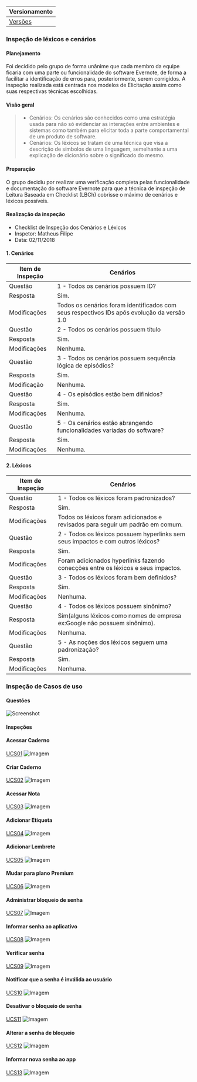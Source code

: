 |Versionamento|
|-------|
|[Versões](https://requisitos-2018-2-evernote.github.io/Evernote/Analise-versões) |


### Inspeção de léxicos e cenários

#### Planejamento
Foi decidido pelo grupo de forma unânime que cada membro da equipe ficaria com uma parte ou funcionalidade do software Evernote, de forma a facilitar a identificação de erros para, posteriormente, serem corrigidos. A inspeção realizada está centrada nos modelos de Elicitação assim como suas respectivas técnicas escolhidas.

#### Visão geral
> * Cenários: 
Os cenários são conhecidos como uma estratégia usada para não só evidenciar as interações entre ambientes e sistemas como também para elicitar toda a parte comportamental de um produto de software.
> * Cenários: 
Os léxicos se tratam de uma técnica que visa a descrição de símbolos de uma linguagem, semelhante a uma explicação de dicionário sobre o significado do mesmo.

#### Preparação
O grupo decidiu por realizar uma verificação completa pelas funcionalidade e documentação do software Evernote para que a técnica de inspeção de Leitura Baseada em Checklist (LBCh) cobrisse o máximo de cenários e léxicos possíveis.

#### Realização da inspeção
* Checklist de Inspeção dos Cenários e Léxicos
* Inspetor: Matheus Filipe
* Data: 02/11/2018

#### 1. Cenários
|Item de Inspeção|Cenários|
|----------------|--------|
|Questão|1 - Todos os cenários possuem ID?|
|Resposta|Sim.|
|Modificações|Todos os cenários foram identificados com seus respectivos IDs após evolução da versão 1.0|
|Questão|2 - Todos os cenários possuem título|
|Resposta|Sim.|
|Modificações|Nenhuma.|
|Questão|3 - Todos os cenários possuem sequência lógica de episódios?|
|Resposta|Sim.|
|Modificação|Nenhuma.|
|Questão|4 - Os episódios estão bem difinidos?|
|Resposta|Sim.|
|Modificações|Nenhuma.|
|Questão|5 - Os cenários estão abrangendo funcionalidades variadas do software?
|Resposta|Sim.|
|Modificações|Nenhuma.|

#### 2. Léxicos
|Item de Inspeção|Cenários|
|----------------|--------|
|Questão|1 - Todos os léxicos foram padronizados?|
|Resposta|Sim.|
|Modificações|Todos os léxicos foram adicionados e revisados para seguir um padrão em comum.|
|Questão|2 - Todos os léxicos possuem hyperlinks sem seus impactos e com outros léxicos?|
|Resposta|Sim.|
|Modificações|Foram adicionados hyperlinks fazendo conecções entre os léxicos e seus impactos.|
|Questão|3 - Todos os léxicos foram bem definidos?|
|Resposta|Sim.|
|Modificações|Nenhuma.|
|Questão|4 - Todos os léxicos possuem sinônimo?|
|Resposta|Sim(alguns léxicos como nomes de empresa ex:Google não possuem sinônimo).|
|Modificações|Nenhuma.|
|Questão|5 - As noções dos léxicos seguem uma padronização?|
|Resposta|Sim.|
|Modificações|Nenhuma.|

### Inspeção de Casos de uso

#### Questões

![Screenshot](images/qt.png)


#### Inspeções

#### Acessar Caderno

[UCS01](https://requisitos-2018-2-evernote.github.io/Evernote/Modelagem2/#acessar-caderno)
![Imagem](images/av-acessar-caderno.png)

#### Criar Caderno

[UCS02](https://requisitos-2018-2-evernote.github.io/Evernote/Modelagem2/#criar-caderno)
![Imagem](images/av-criar-caderno.png)

#### Acessar Nota

[UCS03](https://requisitos-2018-2-evernote.github.io/Evernote/Modelagem2/#acessar-nota)
![Imagem](images/av-acessa-nota.png)

#### Adicionar Etiqueta

[UCS04](https://requisitos-2018-2-evernote.github.io/Evernote/Modelagem2/#adicionar-etiqueta)
![Imagem](images/av-add-etiqueta.png)

#### Adicionar Lembrete

[UCS05](https://requisitos-2018-2-evernote.github.io/Evernote/Modelagem2/#adicionar-lembrete)
![Imagem](images/av-add-lembrete.png)

#### Mudar para plano Premium

[UCS06](https://requisitos-2018-2-evernote.github.io/Evernote/Modelagem2/#mudar-para-plano-premium)
![Imagem](images/av-conta-premium.png)

#### Administrar bloqueio de senha

[UCS07](https://requisitos-2018-2-evernote.github.io/Evernote/Modelagem2/#administrar-bloqueio-de-senha)
![Imagem](images/av-adm-blq-senha.png)

#### Informar senha ao aplicativo

[UCS08](https://requisitos-2018-2-evernote.github.io/Evernote/Modelagem2/#informar-senha-ao-aplicativo)
![Imagem](images/av-info-senha.png)

#### Verificar senha

[UCS09](https://requisitos-2018-2-evernote.github.io/Evernote/Modelagem2/#verificar-senha)
![Imagem](images/av-verf-senha.png)

#### Notificar que a senha é inválida ao usuário

[UCS10](https://requisitos-2018-2-evernote.github.io/Evernote/Modelagem2/#notificar-que-a-senha-é-inválida-ao-usuário)
![Imagem](images/av-not-senha-inv.png)

#### Desativar o bloqueio de senha

[UCS11](https://requisitos-2018-2-evernote.github.io/Evernote/Modelagem2/#desativar-o-bloqueio-de-senha)
![Imagem](images/av-des-senha.png)

#### Alterar a senha de bloqueio

[UCS12](https://requisitos-2018-2-evernote.github.io/Evernote/Modelagem2/#alterar-a-senha-de-bloqueio)
![Imagem](images/av-alt-senha.png)

#### Informar nova senha ao app

[UCS13](https://requisitos-2018-2-evernote.github.io/Evernote/Modelagem2/#informar-nova-senha-ao-app)
![Imagem](images/av-info-nova-senha.png)
